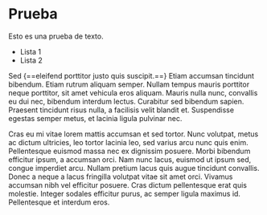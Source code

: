 # Prueba

Esto es una prueba de texto.

+ Lista 1
+ Lista 2

Sed {==eleifend porttitor justo quis suscipit.==} Etiam accumsan tincidunt bibendum. Etiam rutrum aliquam semper. Nullam tempus mauris porttitor neque porttitor, sit amet vehicula eros aliquam. Mauris nulla nunc, convallis eu dui nec, bibendum interdum lectus. Curabitur sed bibendum sapien. Praesent tincidunt risus nulla, a facilisis velit blandit et. Suspendisse egestas semper metus, et lacinia ligula pulvinar nec.

Cras eu mi vitae lorem mattis accumsan et sed tortor. Nunc volutpat, metus ac dictum ultricies, leo tortor lacinia leo, sed varius arcu nunc quis enim. Pellentesque euismod massa nec ex dignissim posuere. Morbi bibendum efficitur ipsum, a accumsan orci. Nam nunc lacus, euismod ut ipsum sed, congue imperdiet arcu. Nullam pretium lacus quis augue tincidunt convallis. Donec a neque a lacus fringilla volutpat vitae sit amet orci. Vivamus accumsan nibh vel efficitur posuere. Cras dictum pellentesque erat quis molestie. Integer sodales efficitur purus, ac semper ligula maximus id. Pellentesque et interdum eros. 
